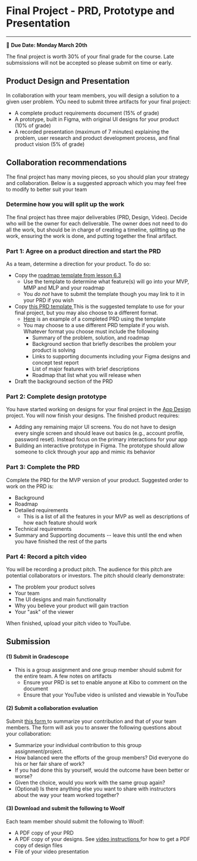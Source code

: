 # Final Project - PRD, Prototype and Presentation
-----
<aside>
  
  📝 **Due Date: Monday March 20th**
 
</aside>

The final project is worth 30% of your final grade for the course. Late submsissions will not be accepted so please submit on time or early. 

## Product Design and Presentation

In collaboration with your team members, you will design a solution to a given user problem.  YOu need to submit three artifacts for your final project:

- A complete product requirements document (15% of grade)
- A prototype, built in Figma, with original UI designs for your product (10% of grade)
- A recorded presentation (maximum of 7 minutes) explaining the problem, user research and product development process, and final product vision (5% of grade)

## Collaboration recommendations
The final project has many moving pieces, so you should plan your strategy and collaboration. Below is a suggested approach which you may feel free to modify to better suit your team 

### Determine how you will split up the work 
The final project has three major deliverables (PRD, Design, Video). Decide who will be the owner for each deliverable. The owner does not need to do all the work, but should be in charge of creating a timeline, splitting up the work, ensuring the work is done, and putting together the final artifact. 

### Part 1: Agree on a product direction and start the PRD
As a team, determine a direction for your product. To do so:

- Copy the <a href="https://docs.google.com/presentation/d/1e8IXhSMGBr-EMdVvuHOlX6qfgNINvby5_FRDNIMQmZg/edit" target="_blank"> roadmap template from lesson 6.3 </a>
  - Use the template to determine what feature(s) will go into your MVP, MMP and MLP and your roadmap
  - You *do not* have to submit the template though you may link to it in your PRD if you wish
- Copy <a href="https://docs.google.com/document/d/1uYfwNyXAwu-8-uIQaEGmtt6ZkiztkaaCxHe_XUpPu5U/edit?usp=sharing" target="_blank">this PRD template </a> This is the suggested template to use for your final project, but you may also choose to a different format. 
  - <a href="https://docs.google.com/document/d/1Jn-LthvbfhhXjgFwmBImNeozgXrjalPM28sg7UYhGOo/edit?usp=sharing" target="_blank">Here</a> is an example of a completed PRD using the template 
  - You may choose to a use different PRD template if you wish. Whatever format you choose must include the following
    - Summary of the problem, solution, and roadmap
    - Background section that briefly describes the problem your product is solving
    - Links to supporting documents including your Figma designs and concept test report
    - List of major features with brief descriptions
    - Roadmap that list what you will release when
- Draft the background section of the PRD 

### Part 2: Complete design prototype
You have started working on designs for your final project in the [App Design](/app-designs) project. You will now finish your designs. The finished product requires:
- Adding any remaining major UI screens. You do not have to design every single screen and should leave out basics (e.g., account profile, password reset). Instead focus on the primary interactions for your app 
- Building an interactive prototype in Figma. The prototype should allow someone to click through your app and mimic its behavior

### Part 3: Complete the PRD 
Complete the PRD for the MVP version of your product. Suggested order to work on the PRD is:
- Background 
- Roadmap
- Detailed requirements 
  - This is a list of all the features in your MVP as well as descriptions of how each feature should work
- Technical requirements
- Summary and Supporting documents -- leave this until the end when you have finished the rest of the parts

### Part 4: Record a pitch video
You will be recording a product pitch. The audience for this pitch are potential collaborators or investors. The pitch should clearly demonstrate:
- The problem your product solves
- Your team
- The UI designs and main functionality
- Why you believe your product will gain traction
- Your "ask" of the viewer 

When finished, upload your pitch video to YouTube. 

## Submission

#### (1) Submit in Gradescope
- This is a group assignment and one group member should submit for the entire team. A few notes on artifacts
  - Ensure your PRD is set to enable anyone at Kibo to comment on the document 
  - Ensure that your YouTube video is unlisted and viewable in YouTube

#### (2) Submit a collaboration evaluation
Submit <a href="https://forms.gle/QcYXFq5SysjjaH3RA" target="_blank"> this form </a>to summarize your contribution and that of your team members. The form will ask you to answer the following questions about your collaboration:
 -  Summarize your individual contribution to this group assignment/project.
 -  How balanced were the efforts of the group members? Did everyone do his or her fair share of work?
-  If you had done this by yourself, would the outcome have been better or worse?
-  Given the choice, would you work with the same group again?
 -  (Optional) Is there anything else you want to share with instructors about the way your team worked together?

#### (3) Download and submit the following to Woolf
Each team member should submit the following to Woolf:
- A PDF copy of your PRD
- A PDF copy of your designs. See <a href="https://www.youtube.com/watch?v=DTk28NTGdkU" target="_blank"> video instructions </a> for how to get a PDF copy of design files
- File of your video presentation







